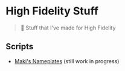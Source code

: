 # High Fidelity Stuff
> 💬 Stuff that I've made for High Fidelity

## Scripts

- [Maki's Nameplates](https://github.com/makitsune/hifi-stuff/blob/master/makisNameplates.js) (still work in progress)